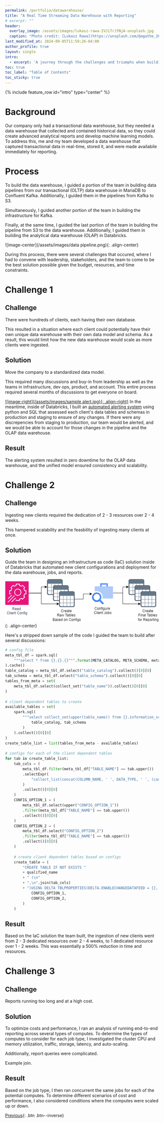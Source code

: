 ```yaml
---
permalink: /portfolio/datawarehouse/
title: "A Real Time Streaming Data Warehouse with Reporting"
# excerpt: ""
header:
  overlay_image: /assets/images/lukasz-rawa-IVJiTrJfNjA-unsplash.jpg  
  caption: "Photo credit: [Lukasz Rawa](https://unsplash.com/@agathe_26) on [Unsplash](https://unsplash.com)"
last_modified_at: 2024-09-05T11:59:26-04:00
author_profile: true
layout: single
intro: 
  - excerpt: 'A journey through the challenges and triumphs when building a real-time streaming data warehouse.'
toc: true
toc_label: "Table of Contents"
toc_sticky: true
---
```

{% include feature_row id="intro" type="center" %}

# Background
Our company only had a transactional data warehouse, but they needed a data warehouse that collected and contained historical data, so they could create advanced analytical reports and develop machine learning models. To address this, me and my team developed a data warehouse that captured transactional data in real-time, stored it, and were made availabile immediately for reporting.

# Process
To build the data warehouse, I guided a portion of the team in building data pipelines from our transactional (OLTP) data warehouse in MariaDB to Confluent Kafka. Additionally, I guided them in the pipelines from Kafka to S3.

Simultaneously, I guided another portion of the team in building the infrastructure for Kafka.

Finally, at the same time, I guided the last portion of the team in building the pipeline from S3 to the data warehouse. Additionally, I guided them in building the analytical data warehouse (OLAP) in Databricks.

![image-center](/assets/images/data pipeline.png){: .align-center}

During this process, there were several challenges that occured, where I had to convene with leadership, stakeholders, and the team to come to be the best solution possible given the budget, resources, and time constraints. 

# Challenge 1
## Challenge
There were hundreds of clients, each having their own database.

This resulted in a situation where each client could potentially have their own unique data warehouse with their own data model and schema. As a result, this would limit how the new data warehouse would scale as more clients were ingested. 

## Solution
Move the company to a standardized data model.

This required many discussions and buy-in from leadership as well as the teams in infrastructure, dev ops, product, and account. This entire process required several months of discussions to get everyone on board.


[![image-right](/assets/images/sample alert.jpg){: .align-right}](https://docs.databricks.com/en/sql/user/alerts/index.html) In the meantime, inside of Databricks, I built an [automated alerting system](https://docs.databricks.com/en/sql/user/alerts/index.html) using python and SQL that assessed each client's data tables and schemas in production and staging to ensure of any changes. If there were any discrepencies from staging to production, our team would be alerted, and we would be able to account for those changes in the pipeline and the OLAP data warehouse.

## Result
The alerting system resulted in zero downtime for the OLAP data warehouse, and the unified model ensured consistency and scalability.

# Challenge 2
## Challenge
Ingesting new clients required the dedication of 2 - 3 resources over 2 - 4 weeks.

This hampered scalability and the feasbility of ingesting many clients at once.

## Solution
Guide the team in designing an infrastructure as code (IaC) solution inside of Databricks that automated new client configurations and deployment for the data warehouse, jobs, and reports.

![image-center](/assets/images/IaC.png){: .align-center}

Here's a stripped down sample of the code I guided the team to build after several discussions:
```python
# config file
meta_tbl_df = spark.sql(
    """select * from {}.{}.{}""".format(META_CATALOG, META_SCHEMA, meta_table)
).cache()
table_catalog = meta_tbl_df.select("table_catalog").collect()[0][0]
tab_schema = meta_tbl_df.select("table_schema").collect()[0][0]
tables_from_meta = set(
    meta_tbl_df.select(collect_set("table_name")).collect()[0][0]
)

# client dependent tables to create
available_tables = set(
    spark.sql(
        """select collect_set(upper(table_name)) from {}.information_schema.tables where table_schema = '{}'""".format(
            table_catalog, tab_schema
        )
    ).collect()[0][0]
)
create_table_list = list(tables_from_meta - available_tables)

# configs for each of the client dependent tables
for tab in create_table_list:
    tab_cols = (
        meta_tbl_df.filter(meta_tbl_df["TABLE_NAME"] == tab.upper())
        .selectExpr(
            "collect_list(concat(COLUMN_NAME, ' ', DATA_TYPE, ' ', (case when IS_NULLABLE = 'NO' then 'NOT NULL' else '' end)))"
        )
        .collect()[0][0]
    )
    CONFIG_OPTION_1 = (
        meta_tbl_df.select(upper("CONFIG_OPTION_1"))
        .filter(meta_tbl_df["TABLE_NAME"] == tab.upper())
        .collect()[0][0]
    )
    CONFIG_OPTION_2 = (
        meta_tbl_df.select("CONFIG_OPTION_2")
        .filter(meta_tbl_df["TABLE_NAME"] == tab.upper())
        .collect()[0][0]
    )

    # create client dependent tables based on configs
    create_table = (
        "CREATE TABLE IF NOT EXISTS "
        + qualified_name
        + " (\n"
        + ",\n".join(tab_cols)
        + ")USING DELTA TBLPROPERTIES(DELTA.ENABLECHANGEDATAFEED = {}, delta.columnMapping.mode = '{}', delta.minReaderVersion = '{}', delta.minWriterVersion = '{}');".format(
            CONFIG_OPTION_1,
            CONFIG_OPTION_2,
        )
    )
```


## Result
Based on the IaC solution the team built, the ingestion of new clients went from 2 - 3  dedicated resources over 2 - 4 weeks, to 1 dedicated resource over 1 - 2 weeks. This was essentially a 500% reduction in time and resources.

# Challenge 3
## Challenge
Reports running too long and at a high cost.

## Solution
To optimize costs and performance, I ran an analysis of running end-to-end reporting across several types of computes. To determine the types of computes to consider for each job type, I investigated the cluster CPU and memory utilization, traffic, storage, latency, and auto-scaling.

Additionally, report queries were complicated.

Example join.

## Result
Based on the job type, I then ran concurrent the same jobs for each of the potential computes. To determine different scenarios of cost and performance, I also considered conditions where the computes were scaled up or down. 

[Previous](/portfolio/timeseries/){: .btn .btn--inverse}
<!-- [Next](#link){: .btn .btn--inverse} -->